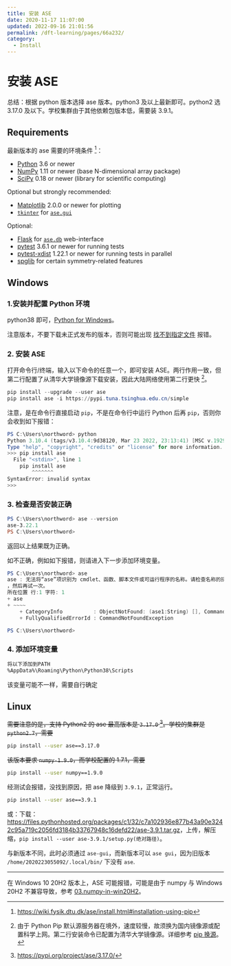 ```yaml
---
title: 安装 ASE
date: 2020-11-17 11:07:00
updated: 2022-09-16 21:01:56
permalink: /dft-learning/pages/66a232/
category:
  - Install
---
```


# 安装 ASE

总结：根据 python 版本选择 ase 版本。python3 及以上最新即可。python2 选 3.17.0 及以下。学校集群由于其他依赖包版本低，需要装 3.9.1。

## Requirements

最新版本的 ase 需要的环境条件 [^ase-requirements]：

- [Python](https://www.python.org/) 3.6 or newer
- [NumPy](https://docs.scipy.org/doc/numpy/reference/) 1.11 or newer (base N-dimensional array package)
- [SciPy](https://docs.scipy.org/doc/scipy/reference/) 0.18 or newer (library for scientific computing)

Optional but strongly recommended:

- [Matplotlib](https://matplotlib.org/) 2.0.0 or newer for plotting
- [`tkinter`](https://docs.python.org/3.7/library/tkinter.html#module-tkinter) for [`ase.gui`](https://wiki.fysik.dtu.dk/ase/ase/gui/gui.html#module-ase.gui)

Optional:

- [Flask](https://palletsprojects.com/p/flask/) for [`ase.db`](https://wiki.fysik.dtu.dk/ase/ase/db/db.html#module-ase.db) web-interface
- [pytest](https://pypi.org/project/pytest/) 3.6.1 or newer for running tests
- [pytest-xdist](https://pypi.org/project/pytest-xdist/) 1.22.1 or newer for running tests in parallel
- [spglib](https://pypi.org/project/spglib/) for certain symmetry-related features

[^ase-requirements]: <https://wiki.fysik.dtu.dk/ase/install.html#installation-using-pip>

## Windows

### 1.安装并配置 Python 环境

python38 即可，[Python for Windows](01.windows-apps.md#Python%20for%20Windows)。

注意版本，不要下载未正式发布的版本，否则可能出现 [找不到指定文件](../../code/python/pip-error.md#找不到指定文件) 报错。

### 2. 安装 ASE

打开命令行/终端，输入以下命令的任意一个，即可安装 ASE。两行作用一致，但第二行配置了从清华大学镜像源下载安装，因此大陆网络使用第二行更快 [^pip-source]。

[^pip-source]: 由于 Python Pip 默认源服务器在境外，速度较慢，故须换为国内镜像源或配置科学上网。第二行安装命令已配置为清华大学镜像源。详细参考 [pip 换源](../../code/python/pip-mirrors.md)。

```powershell
pip install --upgrade --user ase
pip install ase -i https://pypi.tuna.tsinghua.edu.cn/simple
```

注意，是在命令行直接启动 `pip`，不是在命令行中运行 Python 后再 `pip`，否则你会收到如下报错：

```powershell
PS C:\Users\northword> python
Python 3.10.4 (tags/v3.10.4:9d38120, Mar 23 2022, 23:13:41) [MSC v.1929 64 bit (AMD64)] on win32
Type "help", "copyright", "credits" or "license" for more information.
>>> pip install ase
  File "<stdin>", line 1
    pip install ase
        ^^^^^^^
SyntaxError: invalid syntax
>>>
```

### 3. 检查是否安装正确

```powershell
PS C:\Users\northword> ase --version
ase-3.22.1
PS C:\Users\northword>
```

返回以上结果既为正确。

如不正确，例如如下报错，则请进入下一步添加环境变量。

```powershell
PS C:\Users\northword> ase
ase : 无法将“ase”项识别为 cmdlet、函数、脚本文件或可运行程序的名称。请检查名称的拼写，如果包括路径，请确保路径正确
，然后再试一次。
所在位置 行:1 字符: 1
+ ase
+ ~~~~
    + CategoryInfo          : ObjectNotFound: (ase1:String) [], CommandNotFoundException
    + FullyQualifiedErrorId : CommandNotFoundException

PS C:\Users\northword>
```

### 4. 添加环境变量

```bash
将以下添加到PATH
%AppData%\Roaming\Python\Python38\Scripts
```

该变量可能不一样，需要自行确定

## Linux

~~需要注意的是，支持 Python2 的 ase 最高版本是 `3.17.0` [^ase-3170]。学校的集群是 `python2.7`，需要~~

[^ase-3170]: <https://pypi.org/project/ase/3.17.0/>

```bash
pip install --user ase==3.17.0
```

~~该版本要求 `numpy-1.9.0`，而学校配置的 1.7.1，需要~~

```bash
pip install --user numpy==1.9.0
```

经测试会报错，没找到原因，把 ase 降级到 `3.9.1`，正常运行。

```bash
pip install --user ase==3.9.1
```

或：下载：<https://files.pythonhosted.org/packages/c1/32/c7a102936e877b43a90e3242c95a719c2056fd3184b33767948c16defd22/ase-3.9.1.tar.gz>，上传，解压缩，`pip install --user ase-3.9.1/setup.py(绝对路径)`。

与新版本不同，此时必须通过 `ase-gui`，而新版本可以 `ase gui`，因为旧版本 `/home/2020223055092/.local/bin/` 下没有 `ase`.

---

在 Windows 10 20H2 版本上，ASE 可能报错，可能是由于 numpy 与 Windows 20H2 不兼容导致，参考 [03.numpy-in-win20H2](../09.Others/03.numpy-in-win20H2.md)。
